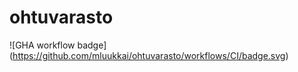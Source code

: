 # ohtuvarasto
![GHA workflow badge] (https://github.com/mluukkai/ohtuvarasto/workflows/CI/badge.svg)
